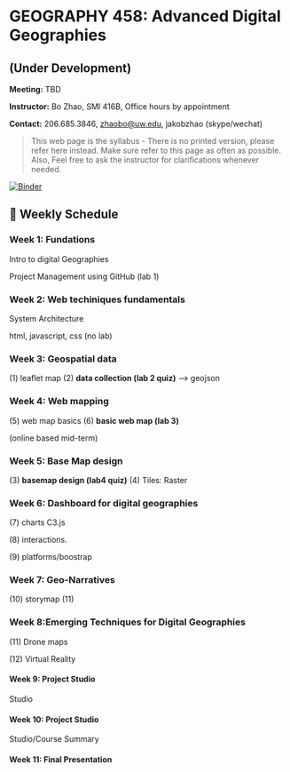 # GEOGRAPHY 458: Advanced Digital Geographies 

## (Under Development)

**Meeting:** TBD

**Instructor:** Bo Zhao, SMI 416B, Office hours by appointment

**Contact:** 206.685.3846, zhaobo@uw.edu, jakobzhao (skype/wechat)

> This web page is the syllabus - There is no printed version, please refer here instead. Make sure refer to this page as often as possible. Also, Feel free to ask the instructor for clarifications whenever needed.

[![Binder](https://mybinder.org/badge_logo.svg)](https://mybinder.org/v2/gh/jakobzhao/geog458.git/master)

## :calendar: Weekly Schedule

### Week 1: Fundations

Intro to digital Geographies

Project Management using GitHub (lab 1)

### Week 2: Web techiniques fundamentals

System Architecture

html, javascript, css (no lab)

### Week 3: Geospatial data

(1) leaflet map
(2) **data collection (lab 2 quiz)**  --> geojson

### Week 4: Web mapping

(5) web map basics
(6) **basic web map (lab 3)**

(online based mid-term)

### Week 5: Base Map design

(3) **basemap design (lab4 quiz)**
(4) Tiles: Raster

### Week 6: Dashboard for digital geographies

(7) charts  C3.js

(8) interactions.

(9) platforms/boostrap

### Week 7: Geo-Narratives

(10) storymap
(11)

### Week 8:Emerging Techniques for Digital Geographies

(11) Drone maps

(12) Virtual Reality

#### Week 9: Project Studio

Studio

#### Week 10: Project Studio

Studio/Course Summary

#### Week 11: Final Presentation

